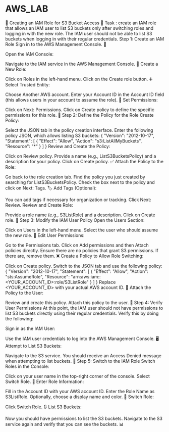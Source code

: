# AWS_LAB
🌟 Creating an IAM Role for S3 Bucket Access 🌟
Task : create an IAM role that allows an IAM user to list S3 buckets only after switching roles and logging in with the new role. The IAM user should not be able to list S3 buckets when logging in with their regular credentials.
Step 1: Create an IAM Role
Sign in to the AWS Management Console. 🔑

Open the IAM Console:

Navigate to the IAM service in the AWS Management Console. 📂
Create a New Role:

Click on Roles in the left-hand menu.
Click on the Create role button. ➕
Select Trusted Entity:

Choose Another AWS account.
Enter your Account ID in the Account ID field (this allows users in your account to assume the role). 🔄
Set Permissions:

Click on Next: Permissions.
Click on Create policy to define the specific permissions for this role. 📜
Step 2: Define the Policy for the Role
Create Policy:

Select the JSON tab in the policy creation interface.
Enter the following policy JSON, which allows listing S3 buckets:
{
    "Version": "2012-10-17",
    "Statement": [
        {
            "Effect": "Allow",
            "Action": "s3:ListAllMyBuckets",
            "Resource": "*"
        }
    ]
}
Review and Create the Policy:

Click on Review policy.
Provide a name (e.g., ListS3BucketsPolicy) and a description for your policy.
Click on Create policy. ✅
Attach the Policy to the Role:

Go back to the role creation tab.
Find the policy you just created by searching for ListS3BucketsPolicy.
Check the box next to the policy and click on Next: Tags. 🏷️
Add Tags (Optional):

You can add tags if necessary for organization or tracking.
Click Next: Review.
Review and Create Role:

Provide a role name (e.g., S3ListRole) and a description.
Click on Create role. 🎊
Step 3: Modify the IAM User Policy
Open the Users Section:

Click on Users in the left-hand menu.
Select the user who should assume the new role. 👤
Edit User Permissions:

Go to the Permissions tab.
Click on Add permissions and then Attach policies directly.
Ensure there are no policies that grant S3 permissions. If there are, remove them. ❌
Create a Policy to Allow Role Switching:

Click on Create policy.
Switch to the JSON tab and use the following policy:
{
    "Version": "2012-10-17",
    "Statement": [
        {
            "Effect": "Allow",
            "Action": "sts:AssumeRole",
            "Resource": "arn:aws:iam::<YOUR_ACCOUNT_ID>:role/S3ListRole"
        }
    ]
}
Replace <YOUR_ACCOUNT_ID> with your actual AWS account ID. 🔧
Attach the Policy to the User:

Review and create this policy.
Attach this policy to the user. 🔗
Step 4: Verify User Permissions
At this point, the IAM user should not have permissions to list S3 buckets directly using their regular credentials. Verify this by doing the following:

Sign in as the IAM User:

Use the IAM user credentials to log into the AWS Management Console. 🖥️
Attempt to List S3 Buckets:

Navigate to the S3 service.
You should receive an Access Denied message when attempting to list buckets. 🚫
Step 5: Switch to the IAM Role
Switch Roles in the Console:

Click on your user name in the top-right corner of the console.
Select Switch Role. 🔄
Enter Role Information:

Fill in the Account ID with your AWS account ID.
Enter the Role Name as S3ListRole.
Optionally, choose a display name and color. 🎨
Switch Role:

Click Switch Role. 🔃
List S3 Buckets:

Now you should have permissions to list the S3 buckets. Navigate to the S3 service again and verify that you can see the buckets. 📊
